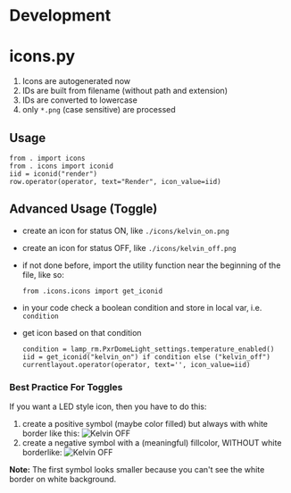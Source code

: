 # Development

# icons.py

1. Icons are autogenerated now
2. IDs are built from filename (without path and extension)
3. IDs are converted to lowercase
4. only `*.png` (case sensitive) are processed

## Usage

```
from . import icons
from . icons import iconid
iid = iconid("render")
row.operator(operator, text="Render", icon_value=iid)
```

## Advanced Usage (Toggle)

- create an icon for status ON, like `./icons/kelvin_on.png`
- create an icon for status OFF, like `./icons/kelvin_off.png`
- if not done before, import the utility function near the beginning of the file, like so:

    ```
    from .icons.icons import get_iconid
    ```

- in your code check a boolean condition and store in local var, i.e. `condition`
- get icon based on that condition


    ```
    condition = lamp_rm.PxrDomeLight_settings.temperature_enabled()
    iid = get_iconid("kelvin_on") if condition else ("kelvin_off")
    currentlayout.operator(operator, text='', icon_value=iid)
    ````

### Best Practice For **Toggles**

If you want a LED style icon, then you have to do this:

1. create a positive symbol (maybe color filled) but always with white border like this: ![Kelvin OFF](./kelvin_off.png)
2. create a negative symbol with a (meaningful) fillcolor, WITHOUT white borderlike: ![Kelvin OFF](./kelvin_on.png)

**Note:** The first symbol looks smaller because you can't see the white border on white background.


